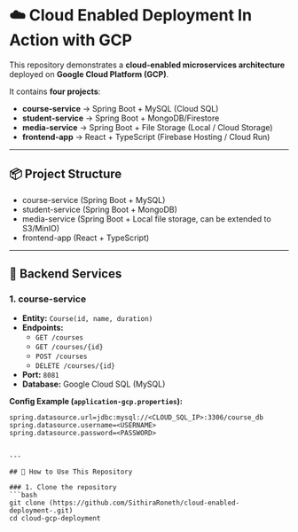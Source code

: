 # ☁️ Cloud Enabled Deployment In Action with GCP

This repository demonstrates a **cloud-enabled microservices architecture** deployed on **Google Cloud Platform (GCP)**.  

It contains **four projects**:

- **course-service** → Spring Boot + MySQL (Cloud SQL)  
- **student-service** → Spring Boot + MongoDB/Firestore  
- **media-service** → Spring Boot + File Storage (Local / Cloud Storage)  
- **frontend-app** → React + TypeScript (Firebase Hosting / Cloud Run)  

---

## 📦 Project Structure

- course-service (Spring Boot + MySQL)
- student-service (Spring Boot + MongoDB)
- media-service (Spring Boot + Local file storage, can be extended to S3/MinIO)
- frontend-app (React + TypeScript)

---

## 🔧 Backend Services

### 1. course-service
- **Entity:** `Course(id, name, duration)`
- **Endpoints:**
  - `GET /courses`
  - `GET /courses/{id}`
  - `POST /courses`
  - `DELETE /courses/{id}`
- **Port:** `8081`  
- **Database:** Google Cloud SQL (MySQL)  

**Config Example (`application-gcp.properties`):**
```properties
spring.datasource.url=jdbc:mysql://<CLOUD_SQL_IP>:3306/course_db
spring.datasource.username=<USERNAME>
spring.datasource.password=<PASSWORD>


---

## 🔧 How to Use This Repository

### 1. Clone the repository
```bash
git clone (https://github.com/SithiraRoneth/cloud-enabled-deployment-.git)
cd cloud-gcp-deployment

